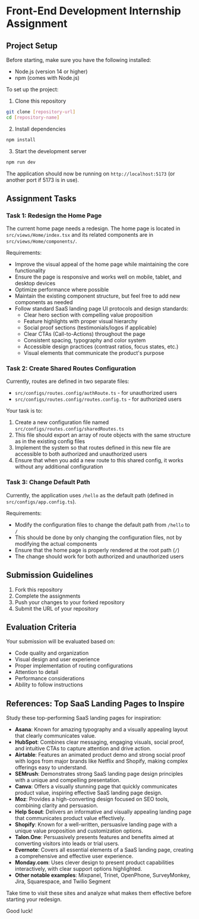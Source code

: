 # Front-End Development Internship Assignment

## Project Setup

Before starting, make sure you have the following installed:
- Node.js (version 14 or higher)
- npm (comes with Node.js)

To set up the project:

1. Clone this repository
```bash
git clone [repository-url]
cd [repository-name]
```

2. Install dependencies
```bash
npm install
```

3. Start the development server
```bash
npm run dev
```

The application should now be running on `http://localhost:5173` (or another port if 5173 is in use).

## Assignment Tasks

### Task 1: Redesign the Home Page

The current home page needs a redesign. The home page is located in `src/views/Home/index.tsx` and its related components are in `src/views/Home/components/`.

Requirements:
- Improve the visual appeal of the home page while maintaining the core functionality
- Ensure the page is responsive and works well on mobile, tablet, and desktop devices
- Optimize performance where possible
- Maintain the existing component structure, but feel free to add new components as needed
- Follow standard SaaS landing page UI protocols and design standards:
  - Clear hero section with compelling value proposition
  - Feature highlights with proper visual hierarchy
  - Social proof sections (testimonials/logos if applicable)
  - Clear CTAs (Call-to-Actions) throughout the page
  - Consistent spacing, typography and color system
  - Accessible design practices (contrast ratios, focus states, etc.)
  - Visual elements that communicate the product's purpose

### Task 2: Create Shared Routes Configuration

Currently, routes are defined in two separate files:
- `src/configs/routes.config/authRoute.ts` - for unauthorized users
- `src/configs/routes.config/routes.config.ts` - for authorized users

Your task is to:

1. Create a new configuration file named `src/configs/routes.config/sharedRoutes.ts`
2. This file should export an array of route objects with the same structure as in the existing config files
3. Implement the system so that routes defined in this new file are accessible to both authorized and unauthorized users
4. Ensure that when you add a new route to this shared config, it works without any additional configuration

### Task 3: Change Default Path

Currently, the application uses `/hello` as the default path (defined in `src/configs/app.config.ts`).

Requirements:
- Modify the configuration files to change the default path from `/hello` to `/`
- This should be done by only changing the configuration files, not by modifying the actual components
- Ensure that the home page is properly rendered at the root path (`/`)
- The change should work for both authorized and unauthorized users

## Submission Guidelines

1. Fork this repository
2. Complete the assignments
3. Push your changes to your forked repository
4. Submit the URL of your repository

## Evaluation Criteria

Your submission will be evaluated based on:
- Code quality and organization
- Visual design and user experience
- Proper implementation of routing configurations
- Attention to detail
- Performance considerations
- Ability to follow instructions

## References: Top SaaS Landing Pages to Inspire

Study these top-performing SaaS landing pages for inspiration:

- **Asana**: Known for amazing typography and a visually appealing layout that clearly communicates value.
- **HubSpot**: Combines clear messaging, engaging visuals, social proof, and intuitive CTAs to capture attention and drive action.
- **Airtable**: Features an animated product demo and strong social proof with logos from major brands like Netflix and Shopify, making complex offerings easy to understand.
- **SEMrush**: Demonstrates strong SaaS landing page design principles with a unique and compelling presentation.
- **Canva**: Offers a visually stunning page that quickly communicates product value, inspiring effective SaaS landing page design.
- **Moz**: Provides a high-converting design focused on SEO tools, combining clarity and persuasion.
- **Help Scout**: Delivers an informative and visually appealing landing page that communicates product value effectively.
- **Shopify**: Known for a well-written, persuasive landing page with a unique value proposition and customization options.
- **Talon.One**: Persuasively presents features and benefits aimed at converting visitors into leads or trial users.
- **Evernote**: Covers all essential elements of a SaaS landing page, creating a comprehensive and effective user experience.
- **Monday.com**: Uses clever design to present product capabilities interactively, with clear support options highlighted.
- **Other notable examples**: Mixpanel, Trinet, OpenPhone, SurveyMonkey, Jira, Squarespace, and Twilio Segment

Take time to visit these sites and analyze what makes them effective before starting your redesign.

Good luck!

